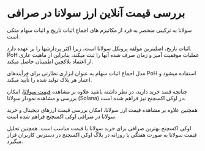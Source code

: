 
# بررسی قیمت آنلاین ارز سولانا در صرافی

سولانا به ترکیبی منحصر به فرد از مکانیزم های اجماع اثبات تاریخ و اثبات سهام متکی است.

اثبات تاریخ، اصلیترین مولفه پروتکل سولانا است، زیرا اکثر پردازشها را بر عهده دارد. PoH عملیات موفقیت آمیز و زمان صرف شده آنها را ثبت میکند، بنابراین از ماهیت عاری از اعتماد بلاکچین اطمینان حاصل میکند.

مدل اجماع اثبات سهام به عنوان ابزاری نظارتی برای فرآیندهای PoH استفاده میشود و اعتبار هر بلاک تولید شده را تأیید میکند.

چنانچه قصد خرید دارید، در نظر داشته باشید علاوه بر مشاهده [قیمت سولانا](https://ok-ex.io/buy-and-sell/SOL/)، امکان بررسی و مشاهده نمودار سولانا (Solana) در اوکی اکسچنج نیز فراهم شده است.

همچنین علاوه بر مشاهده قیمت ارز سولانا، امکان بررسی قیمت ارزهای دیجیتال و خرید سولانا در صرافی اوکی اکسچنج فراهم شده است.

  

اوکی اکسچنج بهترین صرافی برای خرید سولانا با قیمت مناسب است. همچنین تحلیل قیمت سولانا به صورت هفتگی یا روزانه در بلاگ اوکی اکسچنج در دسترس کاربران قرار میگیرد.
